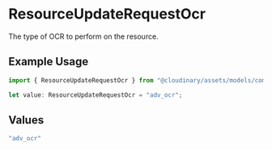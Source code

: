 # ResourceUpdateRequestOcr

The type of OCR to perform on the resource.

## Example Usage

```typescript
import { ResourceUpdateRequestOcr } from "@cloudinary/assets/models/components";

let value: ResourceUpdateRequestOcr = "adv_ocr";
```

## Values

```typescript
"adv_ocr"
```